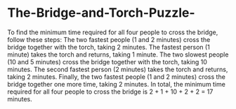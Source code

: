 # The-Bridge-and-Torch-Puzzle-
To find the minimum time required for all four people to cross the bridge, follow these steps:
The two fastest people (1 and 2 minutes) cross the bridge together with the torch, taking 2 minutes.
The fastest person (1 minute) takes the torch and returns, taking 1 minute.
The two slowest people (10 and 5 minutes) cross the bridge together with the torch, taking 10 minutes.
The second fastest person (2 minutes) takes the torch and returns, taking 2 minutes.
Finally, the two fastest people (1 and 2 minutes) cross the bridge together one more time, taking 2 minutes.
In total, the minimum time required for all four people to cross the bridge is 2 + 1 + 10 + 2 + 2 = 17 minutes.
